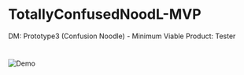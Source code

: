 # TotallyConfusedNoodL-MVP
DM: Prototype3 (Confusion Noodle) - Minimum Viable Product: Tester
#
![Demo](https://user-images.githubusercontent.com/36255539/37261745-2f3dac56-259f-11e8-819e-d23ad339f576.png)
